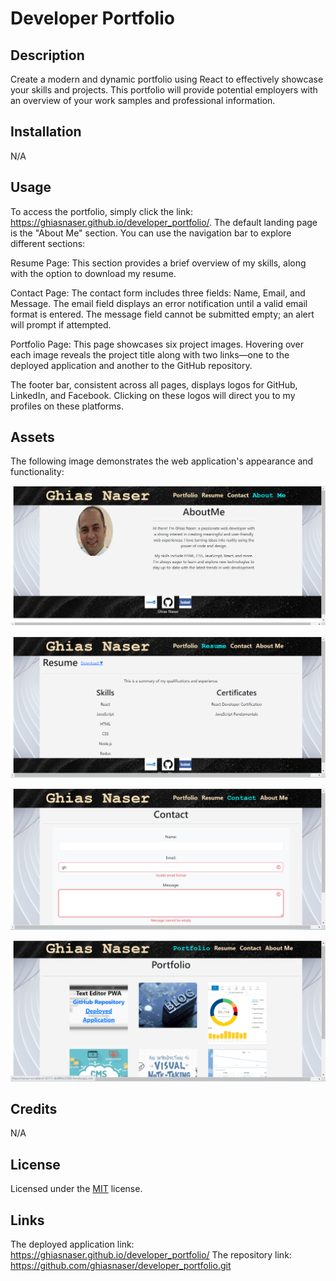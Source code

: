 # Developer Portfolio

## Description
Create a modern and dynamic portfolio using React to effectively showcase your skills and projects. This portfolio will provide potential employers with an overview of your work samples and professional information.

## Installation

N/A

## Usage
To access the portfolio, simply click the link: https://ghiasnaser.github.io/developer_portfolio/. The default landing page is the "About Me" section. You can use the navigation bar to explore different sections:

Resume Page: This section provides a brief overview of my skills, along with the option to download my resume.

Contact Page: The contact form includes three fields: Name, Email, and Message. The email field displays an error notification until a valid email format is entered. The message field cannot be submitted empty; an alert will prompt if attempted.

Portfolio Page: This page showcases six project images. Hovering over each image reveals the project title along with two links—one to the deployed application and another to the GitHub repository.

The footer bar, consistent across all pages, displays logos for GitHub, LinkedIn, and Facebook. Clicking on these logos will direct you to my profiles on these platforms.


## Assets
The following image demonstrates the web application's appearance and functionality:

![On the home page you will se the About Me page](./src/images/About%20ME.png)

![The page of Resume](./src/images/resume.png)

![The page of Contact](./src/images/contact.png)

![The page of the portfolio](./src/images/protfolio.png)


## Credits

N/A

## License

Licensed under the [MIT](https://github.com/ghiasnaser/developer_portfolio/blob/650e18279c7903ce6b4ce8b31179ec60fd6cf2a4/LICENSE) license.
## Links
The deployed application link:  https://ghiasnaser.github.io/developer_portfolio/
The repository link: https://github.com/ghiasnaser/developer_portfolio.git
